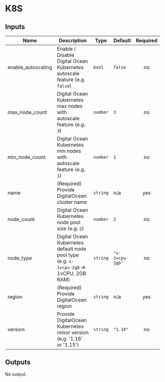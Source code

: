 # K8S

## Inputs

| Name | Description | Type | Default | Required |
|------|-------------|------|---------|:--------:|
| enable\_autoscaling | Enable / Disable Digital Ocean Kubernetes autoscale feature (e.g. `false`) | `bool` | `false` | no |
| max\_node\_count | Digital Ocean Kubernetes max nodes with autoscale feature (e.g. `3`) | `number` | `3` | no |
| min\_node\_count | Digital Ocean Kubernetes min nodes with autoscale feature (e.g. `1`) | `number` | `1` | no |
| name | (Required) Provide DigitalOcean cluster name | `string` | n/a | yes |
| node\_count | Digital Ocean Kubernetes node pool size (e.g. `2`) | `number` | `2` | no |
| node\_type | Digital Ocean Kubernetes default node pool type (e.g. `s-1vcpu-2gb` => 1vCPU, 2GB RAM) | `string` | `"s-1vcpu-2gb"` | no |
| region | (Required) Provide DigitalOcean region | `string` | n/a | yes |
| version | Provide DigitalOcean Kubernetes minor version (e.g. '1.16' or '1.15') | `string` | `"1.16"` | no |

## Outputs

No output.
